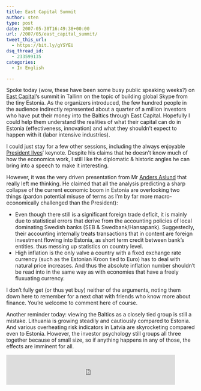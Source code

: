 ```yaml
---
title: East Capital Summit
author: sten
type: post
date: 2007-05-30T16:49:38+00:00
url: /2007/05/east_capital_summit/
tweet_this_url:
  - https://bit.ly/gYSYEU
dsq_thread_id:
  - 233599135
categories:
  - In English

---
```

Spoke today (wow, these have been some busy public speaking weeks?) on [East Capital][1]&#8216;s summit in Tallinn on the topic of building global Skype from the tiny Estonia. As the organizers introduced, the few hundred people in the audience indirectly represented about a quarter of a million investors who have put their money into the Baltics through East Capital. Hopefully I could help them understand the realities of what their capital can do in Estonia (effectiveness, innovation) and what they shouldn&#8217;t expect to happen with it (labor intensive industries).

<!--more-->

I could just stay for a few other sessions, including the always enjoyable [President Ilves][2]&#8216; keynote. Despite his claims that he doesn&#8217;t know much of how the economics work, I still like the diplomatic & historic angles he can bring into a speech to make it interesting.

However, it was the very driven presentation from Mr [Anders Aslund][3] that really left me thinking. He claimed that all the analysis predicting a sharp collapse of the current economic boom in Estonia are overlooking two things (pardon potential misuse of terms as I&#8217;m by far more macro-economically challenged than the President):

  * Even though there still is a significant foreign trade deficit, it is mainly due to statistical errors that derive from the accounting policies of local dominating Swedish banks (SEB & Swedbank/Hansapank). Suggestedly, their accounting internally treats transactions that in content are foreign investment flowing into Estonia, as short term credit between bank&#8217;s entities. thus messing up statistics on country level.
  * High inflation is the only valve a country with a fixed exchange rate currency (such as the Estonian Kroon tied to Euro) has to deal with natural price increases. And thus the absolute inflation number shouldn&#8217;t be read into in the same way as with economies that have a freely fluxuating currency.

I don&#8217;t fully get (or thus yet buy) neither of the arguments, noting them down here to remember for a next chat with friends who know more about finance. You&#8217;re welcome to comment here of course.

Another reminder today: viewing the Baltics as a closely tied group is still a mistake. Lithuania is growing steadily and cautiously compared to Estonia. And various overheating risk indicators in Latvia are skyrocketing compared even to Estonia. However, the investor psychology still groups all three together because of small size, so if anything happens in any of those, the effects are imminent for all.

<iframe src="http://www.facebook.com/plugins/like.php?href=http%3A%2F%2Fsten.tamkivi.com%2F2007%2F05%2Feast_capital_summit%2F&layout=standard&show_faces=true&width=450&action=like&colorscheme=light&height=80" scrolling="no" frameborder="0" style="border:none; overflow:hidden; width:450px; height:80px;" allowTransparency="true"></iframe>

 [1]: http://www.eastcapital.com/en
 [2]: http://www.president.ee/et/
 [3]: http://www.iie.com/publications/author_bio.cfm?author_id=455